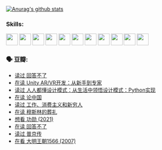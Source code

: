
[![Anurag's github stats](https://github-readme-stats.vercel.app/api?username=w940853815)](https://github.com/anuraghazra/github-readme-stats)

### Skills:

<code><img height="32" src="https://cdn.jsdelivr.net/npm/simple-icons@v5/icons/python.svg"></code>
<code><img height="32" src="https://cdn.jsdelivr.net/npm/simple-icons@v5/icons/javascript.svg"></code>
<code><img height="32" src="https://cdn.jsdelivr.net/npm/simple-icons@v5/icons/django.svg"></code>
<code><img height="32" src="https://cdn.jsdelivr.net/npm/simple-icons@v5/icons/flask.svg"></code>
<code><img height="32" src="https://cdn.jsdelivr.net/npm/simple-icons@v5/icons/vuetify.svg"></code>
<code><img height="32" src="https://cdn.jsdelivr.net/npm/simple-icons@v5/icons/git.svg"></code>
<code><img height="32" src="https://cdn.jsdelivr.net/npm/simple-icons@v5/icons/docker.svg"></code>
<code><img height="32" src="https://cdn.jsdelivr.net/npm/simple-icons@v5/icons/postgresql.svg"></code>
<code><img height="32" src="https://cdn.jsdelivr.net/npm/simple-icons@v5/icons/elasticsearch.svg"></code>
<code><img height="32" src="https://cdn.jsdelivr.net/npm/simple-icons@v5/icons/macos.svg"></code>
<code><img height="32" src="https://cdn.jsdelivr.net/npm/simple-icons@v5/icons/linux.svg"></code>

### 🗣 豆瓣:

<!-- DOUBAN-ACTIVITIES:START -->
- [读过 回答不了](https://www.douban.com/people/136069238/status/3812155932/?_i=48455653)
- [在读 Unity AR/VR开发：从新手到专家](https://www.douban.com/people/136069238/status/3810864648/?_i=48455653)
- [读过 人人都懂设计模式：从生活中领悟设计模式：Python实现](https://www.douban.com/people/136069238/status/3806334005/?_i=48455653)
- [在读 论中国](https://www.douban.com/people/136069238/status/3805671678/?_i=48455653)
- [读过 工作、消费主义和新穷人](https://www.douban.com/people/136069238/status/3803834644/?_i=48455653)
- [在读 穆斯林的葬礼](https://www.douban.com/people/136069238/status/3802824932/?_i=48455653)
- [想看 功勋‎ (2021)](https://www.douban.com/people/136069238/status/3802127044/?_i=48455653)
- [在读 回答不了](https://www.douban.com/people/136069238/status/3802078489/?_i=48455653)
- [读过 普京传](https://www.douban.com/people/136069238/status/3802076688/?_i=48455653)
- [在看 大明王朝1566‎ (2007)](https://www.douban.com/people/136069238/status/3800275133/?_i=48455653)
<!-- DOUBAN-ACTIVITIES:END -->
<!--
**w940853815/w940853815** is a ✨ _special_ ✨ repository because its `README.md` (this file) appears on your GitHub profile.

Here are some ideas to get you started:

- 🔭 I’m currently working on ...
- 🌱 I’m currently learning ...
- 👯 I’m looking to collaborate on ...
- 🤔 I’m looking for help with ...
- 💬 Ask me about ...
- 📫 How to reach me: ...
- 😄 Pronouns: ...
- ⚡ Fun fact: ...
-->
